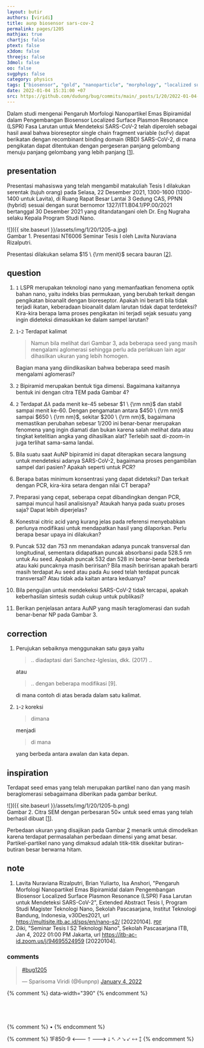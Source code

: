 ```yaml
---
layout: butir
authors: [viridi]
title: aunp biosensor sars-cov-2
permalink: pages/1205
mathjax: true
chartjs: false
ptext: false
x3dom: false
threejs: false
3dmol: false
oo: false
svgphys: false
category: physics
tags: ["biosensor", "gold", "nanoparticle", "morphology", "localized surface plasmon resonance", "lspr", "sars-cov-2", "experiment", "extended abstract thesis 1", "january", "2022", "28720002", "lavita nuraviana rizalputri", "brian yuliarto", "isa anshori"]
date: 2022-01-04 15:31:00 +07
src: https://github.com/dudung/bug/commits/main/_posts/1/20/2022-01-04-aunp-biosensor-sars-cov-2.md
---
```

Dalam studi mengenai Pengaruh Morfologi Nanopartikel Emas Bipiramidal dalam Pengembangan Biosensor Localized Surface Plasmon Resonance (LSPR) Fasa Larutan untuk Mendeteksi
SARS-CoV-2 telah diperoleh sebagai hasil awal bahwa bioreseptor single chain fragment variable (scFv) dapat berikatan dengan recombinant binding domain (RBD) SARS-CoV-2, di mana pengikatan dapat ditentukan dengan pergeseran panjang gelombang menuju panjang gelombang yang lebih panjang [[1](#r01)].


## presentation
Presentasi mahasiswa yang telah mengambil matakuliah Tesis I dilakukan serentak (tujuh orang) pada Selasa, 22 Desember 2021, 1300-1600 (1300-1400 untuk Lavita), di Ruang Rapat Besar Lantai 3 Gedung CAS, PPNN (hybrid) sesuai dengan surat bernomor 1327/IT1.B04.1/PP.00/2021 bertanggal 30 Desember 2021 yang ditandatangani oleh Dr. Eng Nugraha selaku Kepala Program Studi Nano.

![]({{ site.baseurl }}/assets/img/1/20/1205-a.jpg) \
Gambar <a name="fig1">1</a>. Presentasi NT6006 Seminar Tesis I oleh Lavita Nuraviana Rizalputri.

Presentasi dilakukan selama $15 \ {\rm menit}$ secara bauran [[2](#r02)].


## question
1. `1` LSPR merupakan teknologi nano yang memanfaatkan fenomena optik bahan nano, yaitu indeks bias permukaan, yang berubah terkait dengan pengikatan bioanalit dengan bioreseptor. Apakah ini berarti bila tidak terjadi ikatan, keberadaan bioanalit dalam larutan tidak dapat terdeteksi? Kira-kira berapa lama proses pengikatan ini terjadi sejak sesuatu yang ingin dideteksi dimasukkan ke dalam sampel larutan?

2. `1`-`2` Terdapat kalimat
	> Namun bila melihat dari Gambar 3, ada beberapa seed yang masih mengalami aglomerasi sehingga perlu ada perlakuan lain agar dihasilkan ukuran yang lebih homogen.
	
	Bagian mana yang diindikasikan bahwa beberapa seed masih mengalami aglomerasi?
	
3. `2` Bipiramid merupakan bentuk tiga dimensi. Bagaimana kaitannya bentuk ini dengan citra TEM pada Gambar 4?

4. `2` Terdapat $\Delta \lambda$ pada menit ke-$45$ sebesar $1 \ {\rm nm}$ dan stabil sampai menit ke-$60$. Dengan pengamatan antara $450 \ {\rm nm}$ sampai $650 \ {\rm nm}$, sekitar $200 \ {\rm nm}$, bagaimana memastikan perubahan sebesar $1/200$ ini benar-benar merupakan fenomena yang ingin diamati dan bukan karena salah melihat data atau tingkat ketelitian angka yang dihasilkan alat? Terlebih saat di-zoom-in juga terlihat sama-sama landai.

5. Bila suatu saat AuNP bipiramid ini dapat diterapkan secara langsung untuk mendeteksi adanya SARS-CoV-2, bagaimana proses pengambilan sampel dari pasien? Apakah seperti untuk PCR?

6. Berapa batas minimum konsentrasi yang dapat dideteksi? Dan terkait dengan PCR, kira-kira setara dengan nilai CT berapa?

7. Preparasi yang cepat, seberapa cepat dibandingkan dengan PCR, sampai muncul hasil analisisnya? Ataukah hanya pada suatu proses saja? Dapat lebih diperjelas?

8. Konestrai citric acid yang kurang jelas pada referensi menyebabkan perlunya modifikasi untuk mendapatkan hasil yang dilaporkan. Perlu berapa besar upaya ini dilakukan?

9. Puncak 532 dan 753 nm menandakan adanya puncak transversal dan longitudinal, sementara didapatkan puncak absorbansi pada 528.5 nm untuk Au seed. Apakah puncak 532 dan 528 ini benar-benar berbeda atau kaki puncaknya masih beririsan? Bila masih beririsan apakah berarti masih terdapat Au seed atau pada Au seed telah terdapat puncak transversal? Atau tidak ada kaitan antara keduanya?

10. Bila pengujian untuk mendekeksi SARS-CoV-2 tidak tercapai, apakah keberhasilan sintesis sudah cukup untuk publikasi?

11. Berikan penjelasan antara AuNP yang masih teraglomerasi dan sudah benar-benar NP pada Gambar 3.


## correction
1. Perujukan sebaiknya menggunakan satu gaya yaitu
	> .. diadaptasi dari Sanchez-Iglesias, dkk. (2017) ..
	
	atau
	
	> .. dengan beberapa modifikasi [9].
	
	di mana contoh di atas berada dalam satu kalimat.

2. `1`-`2` koreksi
	> dimana
	
	menjadi
	> di mana
	
	yang berbeda antara awalan dan kata depan.


## inspiration
Terdapat seed emas yang telah merupakan partikel nano dan yang masih beraglomerasi sebagaimana diberikan pada gambar berikut.

![]({{ site.baseurl }}/assets/img/1/20/1205-b.png) \
Gambar <a name="fig2">2</a>. Citra SEM dengan perbesaran $50\times$ untuk seed emas yang telah berhasil dibuat [[1](#r01)].

Perbedaan ukuran yang disajikan pada Gambar [2](#fig2) menarik untuk dimodelkan karena terdapat permasalahan perbedaan dimensi yang amat besar. Partikel-partikel nano yang dimaksud adalah titik-titik disekitar butiran-butiran besar berwarna hitam.


## note
1. <a name="r01"></a>Lavita Nuraviana Rizalputri, Brian Yuliarto, Isa Anshori, "Pengaruh Morfologi Nanopartikel Emas Bipiramidal dalam Pengembangan Biosensor Localized Surface Plasmon Resonance (LSPR) Fasa Larutan untuk Mendeteksi
SARS-CoV-2", Extended Abstract Tesis I, Program Studi Magister Teknologi Nano, Sekolah Pascasarjana, Institut Teknologi Bandung, Indonesia, v30Des2021, url <https://multisite.itb.ac.id/sps/en/nano-s2/> [20220104]. [`PDF`](https://drive.google.com/file/d/1RhLcN7USoJPYqMihniwXTa6e4nYn6S7d/view?usp=sharing)
2. <a name="r02"></a>Diki, "Seminar Tesis I S2 Teknologi Nano", Sekolah Pascasarjana  ITB, Jan 4, 2022 01:00 PM Jakarta, url <https://itb-ac-id.zoom.us/j/94695524959> [20220104].

### comments
<blockquote class="twitter-tweet" data-width="390"><p lang="und" dir="ltr"><a href="https://twitter.com/hashtag/bug1205?src=hash&amp;ref_src=twsrc%5Etfw">#bug1205</a></p>&mdash; Sparisoma Viridi (@6unpnp) <a href="https://twitter.com/6unpnp/status/1478282842236862464?ref_src=twsrc%5Etfw">January 4, 2022</a></blockquote> <script async src="https://platform.twitter.com/widgets.js" charset="utf-8"></script>
{% comment %} data-width="390" {% endcomment %}


## &nbsp;
{% comment %} []() &bull; []() {% endcomment %}


{% comment %} 1F850-9 🡐 🡑 🡒 🡓 🡔 🡕 🡖 🡗 🡘 🡙 {% endcomment %}